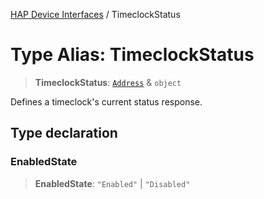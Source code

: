 [HAP Device Interfaces](../README.md) / TimeclockStatus

# Type Alias: TimeclockStatus

> **TimeclockStatus**: [`Address`](Address.md) & `object`

Defines a timeclock's current status response.

## Type declaration

### EnabledState

> **EnabledState**: `"Enabled"` \| `"Disabled"`
